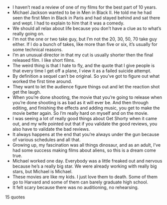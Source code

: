  - I haven’t read a review of one of my films for the best part of 10 years.
 - Michael Jackson wanted to be in Men in Black II. He told me he had seen the first Men in Black in Paris and had stayed behind and sat there and wept. I had to explain to him that it was a comedy.
 - We should all relax about life because you don’t have a clue as to what’s really going on.
 - I’m not the one or two take guy, but I’m not the 20, 30, 50, 70 take guy either. If I do a bunch of takes, like more than five or six, it’s usually for some technical reasons.
 - I’m an unusual director in that my cut is usually shorter then the final released film. I like short films.
 - The weird thing is that I hate to fly, and the quote that I give people is that every time I get off a plane, I view it as a failed suicide attempt.
 - By definition a sequel can’t be original. So you’ve got to figure out what worked the first time around.
 - They want to let the audience figure things out and let the reaction shot get the laugh.
 - When you’re done shooting, the movie that you’re going to release when you’re done shooting is as bad as it will ever be. And then through editing, and finishing the effects and adding music, you get to make the movie better again. So I’m really hard on myself and on the movie.
 - I was seeing a lot of really good things about Get Shorty when it came out, and my wife pointed out that if you validate the good reviews, you also have to validate the bad reviews.
 - It always happens at the end that you’re always under the gun because of various schedules and all that.
 - Growing up, my fascination was all things dinosaur, and as an adult, I’ve had some success making films about aliens, so this is a dream come true.
 - Michael worked one day. Everybody was a little freaked out and nervous because he’s a really big star. We were already working with really big stars, but Michael is Michael.
 - These movies are like my kids. I just love them to death. Some of them go to Harvard and some of them can barely graduate high school.
 - It felt scary because there was no auditioning, no rehearsing.

15 quotes